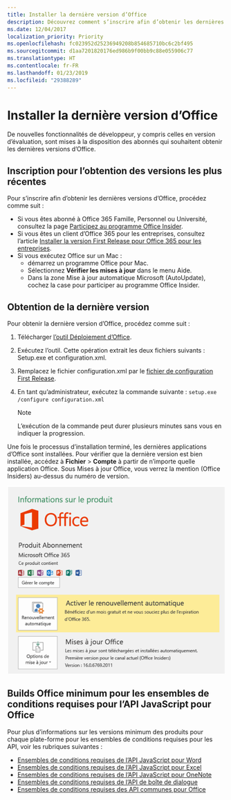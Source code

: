 ```yaml
---
title: Installer la dernière version d’Office
description: Découvrez comment s’inscrire afin d’obtenir les dernières versions d’Office.
ms.date: 12/04/2017
localization_priority: Priority
ms.openlocfilehash: fc023952d25236949208b854685710bc6c2bf495
ms.sourcegitcommit: d1aa7201820176ed986b9f00bb9c88e055906c77
ms.translationtype: HT
ms.contentlocale: fr-FR
ms.lasthandoff: 01/23/2019
ms.locfileid: "29388289"
---
```

# <a name="install-the-latest-version-of-office"></a>Installer la dernière version d’Office

De nouvelles fonctionnalités de développeur, y compris celles en version d’évaluation, sont mises à la disposition des abonnés qui souhaitent obtenir les dernières versions d’Office. 

## <a name="opt-in-to-getting-the-latest-builds"></a>Inscription pour l’obtention des versions les plus récentes

Pour s’inscrire afin d’obtenir les dernières versions d’Office, procédez comme suit : 

- Si vous êtes abonné à Office 365 Famille, Personnel ou Université, consultez la page [Participez au programme Office Insider](https://products.office.com/office-insider).
- Si vous êtes un client d’Office 365 pour les entreprises, consultez l’article [Installer la version First Release pour Office 365 pour les entreprises](https://support.office.com/article/Install-the-First-Release-build-for-Office-365-for-business-customers-4dd8ba40-73c0-4468-b778-c7b744d03ead).
- Si vous exécutez Office sur un Mac :
    - démarrez un programme Office pour Mac.
    - Sélectionnez **Vérifier les mises à jour** dans le menu Aide.
    - Dans la zone Mise à jour automatique Microsoft (AutoUpdate), cochez la case pour participer au programme Office Insider. 

## <a name="get-the-latest-build"></a>Obtention de la dernière version

Pour obtenir la dernière version d’Office, procédez comme suit : 

1. Télécharger [l’outil Déploiement d’Office](https://www.microsoft.com/download/details.aspx?id=49117). 
2. Exécutez l’outil. Cette opération extrait les deux fichiers suivants : Setup.exe et configuration.xml.
3. Remplacez le fichier configuration.xml par le [fichier de configuration First Release](https://raw.githubusercontent.com/OfficeDev/Office-Add-in-Commands-Samples/master/Tools/FirstReleaseConfig/configuration.xml).
4. En tant qu’administrateur, exécutez la commande suivante : `setup.exe /configure configuration.xml` 

    > [!NOTE]
    > L’exécution de la commande peut durer plusieurs minutes sans vous en indiquer la progression.

Une fois le processus d’installation terminé, les dernières applications d’Office sont installées. Pour vérifier que la dernière version est bien installée, accédez à **Fichier** > **Compte** à partir de n’importe quelle application Office. Sous Mises à jour Office, vous verrez la mention (Office Insiders) au-dessus du numéro de version.

![Capture d’écran affichant les informations du produit avec la mention Office Insiders](../images/office-insiders.png)

## <a name="minimum-office-builds-for-office-javascript-api-requirement-sets"></a>Builds Office minimum pour les ensembles de conditions requises pour l’API JavaScript pour Office

Pour plus d’informations sur les versions minimum des produits pour chaque plate-forme pour les ensembles de conditions requises pour les API, voir les rubriques suivantes :

- [Ensembles de conditions requises de l’API JavaScript pour Word](https://docs.microsoft.com/office/dev/add-ins/reference/requirement-sets/word-api-requirement-sets)
- [Ensembles de conditions requises de l’API JavaScript pour Excel](https://docs.microsoft.com/office/dev/add-ins/reference/requirement-sets/excel-api-requirement-sets)
- [Ensembles de conditions requises de l’API JavaScript pour OneNote](https://docs.microsoft.com/office/dev/add-ins/reference/requirement-sets/onenote-api-requirement-sets)
- [Ensembles de conditions requises de l’API de boîte de dialogue](https://docs.microsoft.com/office/dev/add-ins/reference/requirement-sets/dialog-api-requirement-sets)
- [Ensembles de conditions requises des API communes pour Office](https://docs.microsoft.com/office/dev/add-ins/reference/requirement-sets/office-add-in-requirement-sets)
